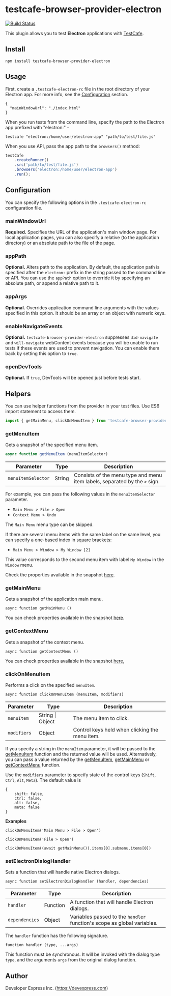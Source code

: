 # testcafe-browser-provider-electron
[![Build Status](https://travis-ci.org/DevExpress/testcafe-browser-provider-electron.svg)](https://travis-ci.org/DevExpress/testcafe-browser-provider-electron)

This plugin allows you to test **Electron** applications with [TestCafe](http://devexpress.github.io/testcafe).

## Install

```
npm install testcafe-browser-provider-electron
```

## Usage

First, create a `.testcafe-electron-rc` file in the root directory of your Electron app. For more info, see the [Configuration](#configuration) section.

```
{
  "mainWindowUrl": "./index.html"
}
```

When you run tests from the command line, specify the path to the Electron app prefixed with "electron:" -

```
testcafe "electron:/home/user/electron-app" "path/to/test/file.js"
```

When you use API, pass the app path to the `browsers()` method:

```js
testCafe
    .createRunner()
    .src('path/to/test/file.js')
    .browsers('electron:/home/user/electron-app')
    .run();
```

## Configuration

You can specify the following options in the `.testcafe-electron-rc` configuration file.

### mainWindowUrl

__Required.__ Specifies the URL of the application's main window page. 
 For local application pages, you can also specify a relative (to the application directory) or an absolute path to the file of the page.

### appPath

__Optional.__ Alters path to the application. By default, the application path is specified after the `electron:` 
 prefix in the string passed to the command line or API. You can use the `appPath` option to override it by specifying an absolute path, or append a relative path to it.  

### appArgs

__Optional.__ Overrides application command line arguments with the values specified in this option. It should be an array or an object with numeric keys.

### enableNavigateEvents

__Optional.__ `testcafe-browser-provider-electron` suppresses `did-navigate` and `will-navigate`  webContent events because you will be unable to run tests if these events are used to prevent navigation. You can enable them back by setting this option to `true`.

### openDevTools

__Optional.__ If `true`, DevTools will be opened just before tests start.
 
## Helpers
You can use helper functions from the provider in your test files. Use ES6 import statement to access them.

```js
import { getMainMenu, clickOnMenuItem } from 'testcafe-browser-provider-electron';
```

### getMenuItem

Gets a snapshot of the specified menu item.

```js
async function getMenuItem (menuItemSelector)
```

Parameter          | Type   | Description
------------------ | ------ | -----
`menuItemSelector` | String | Consists of the menu type and menu item labels, separated by the `>` sign.

 For example, you can pass the following values in the `menuItemSelector` parameter. 
 
 * `Main Menu > File > Open`
 * `Context Menu > Undo`
 
 The `Main Menu` menu type can be skipped.
 
 If there are several menu items with the same label on the same level, you can specify a one-based index 
 in square brackets:
 
 * `Main Menu > Window > My Window [2]`
 
 This value corresponds to the second menu item with label `My Window` in the `Window` menu.
 
 Check the properties available in the snapshot 
 [here](https://github.com/electron/electron/blob/master/docs/api/menu-item.md).
 
 ### getMainMenu
 
 Gets a snapshot of the application main menu.
 
 ```
 async function getMainMenu ()
 ```
 
 You can check properties available in the snapshot 
 [here](https://github.com/electron/electron/blob/master/docs/api/menu.md). 
 
 ### getContextMenu
 
 Gets a snapshot of the context menu.
 
 ```
 async function getContextMenu ()
 ```
 
 You can check properties available in the snapshot 
 [here](https://github.com/electron/electron/blob/master/docs/api/menu.md), 

 ### clickOnMenuItem
 
 Performs a click on the specified `menuItem`.
 
 ```
 async function clickOnMenuItem (menuItem, modifiers)
 ```
 
 Parameter          | Type   | Description
------------------ | ------ | -----
`menuItem` | String &#124; Object | The menu item to click.
`modifiers` | Object | Control keys held when clicking the menu item.
 
 If you specify a string in the `menuItem` parameter, it will be passed to the [getMenuItem](#getmenuitem) function and the returned value will be used. Alternatively, you can pass a value returned by the [getMenuItem](#getmenuitem), [getMainMenu](#getmainmenu) or [getContextMenu](#getcontextmenu) function.
 
 Use the `modifiers` parameter to specify state of the control keys (`Shift`, `Ctrl`, `Alt`, `Meta`). The default value is
 
 ```
 { 
     shift: false,
     ctrl: false,
     alt: false,
     meta: false
 }
  ```
 
 **Examples**
 
 ```
 clickOnMenuItem('Main Menu > File > Open')
 ```
 
 ```
 clickOnMenuItem('File > Open')
 ```
 
 ```
 clickOnMenuItem((await getMainMenu()).items[0].submenu.items[0])
 ```
 
 ### setElectronDialogHandler
 
 Sets a function that will handle native Electron dialogs.
 
 ```
 async function setElectronDialogHandler (handler, dependencies)
 ```
 
  Parameter          | Type   | Description
------------------ | ------ | -----
`handler` | Function | A function that will handle Electron dialogs.
`dependencies` | Object | Variables passed to the `handler` function's scope as global variables.
 
 The `handler` function has the following signature.
 
 ```
 function handler (type, ...args)
 ```
 
 This function must be synchronous. It will be invoked with the dialog type `type`, and the arguments `args` 
 from the original dialog function.
  
## Author
Developer Express Inc. (https://devexpress.com)
